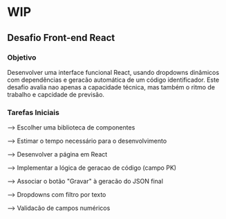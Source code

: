 # WIP
## Desafio Front-end React

### Objetivo
Desenvolver uma interface funcional React, usando dropdowns dinâmicos com dependências e geracão automática de um código identificador. Este desafio avalia nao apenas a capacidade técnica, mas também o ritmo de trabalho e capcidade de previsão.

### Tarefas Iniciais
--> Escolher uma biblioteca de componentes 

--> Estimar o tempo necessário para o desenvolvimento

--> Desenvolver a página em React

--> Implementar a lógica de geracao de código (campo PK)

--> Associar o botão "Gravar" à geracão do JSON final

--> Dropdowns com filtro por texto

--> Validacão de campos numéricos

